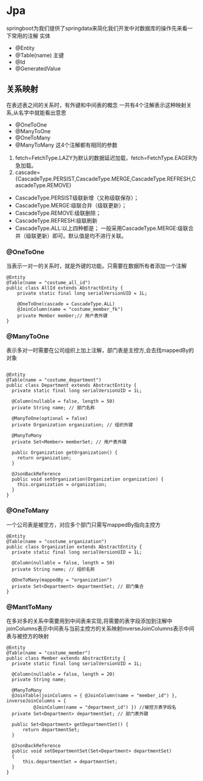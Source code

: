 # Jpa

springboot为我们提供了springdata来简化我们开发中对数据库的操作先来看一下常用的注解
实体
- @Entity 
- @Table(name)
主键
- @Id
- @GeneratedValue

## 关系映射

在表述表之间的关系时，有外键和中间表的概念
一共有4个注解表示这种映射关系,从名字中就能看出意思

- @OneToOne
- @ManyToOne
- @OneToMany
- @ManyToMany
这4个注解都有相同的参数

1. fetch=FetchType.LAZY为默认的数据延迟加载，fetch=FetchType.EAGER为急加载。
2. cascade={CascadeType.PERSIST,CascadeType.MERGE,CascadeType.REFRESH,CascadeType.REMOVE}

- CascadeType.PERSIST级联新增（又称级联保存）；
- CascadeType.MERGE:级联合并（级联更新）；
- CascadeType.REMOVE:级联删除；
- CascadeType.REFRESH:级联刷新
- CascadeType.ALL:以上四种都是；
一般采用CascadeType.MERGE:级联合并（级联更新）即可。默认值是均不进行关联。

### @OneToOne

当表示一对一的关系时，就是外键的功能。只需要在数据所有者添加一个注解
```
@Entity
@Table(name = "costume_all_id")
public class AllId extends AbstractEntity {
    private static final long serialVersionUID = 1L;

    @OneToOne(cascade = CascadeType.ALL)
    @JoinColumn(name = "costume_member_fk")
    private Member member;// 用户表外键
}
```

### @ManyToOne

表示多对一时需要在公司组织上加上注解，部门表是主控方,会去找mappedBy的对象

```

@Entity
@Table(name = "costume_department")
public class Department extends AbstractEntity {
  private static final long serialVersionUID = 1L;

  @Column(nullable = false, length = 50)
  private String name; // 部门名称

  @ManyToOne(optional = false)
  private Organization organization; // 组织外键

  @ManyToMany
  private Set<Member> memberSet; // 用户表外键

  public Organization getOrganization() {
    return organization;
  }

  @JsonBackReference
  public void setOrganization(Organization organization) {
    this.organization = organization;
  }
}
```

### @OneToMany

一个公司表是被空方，对应多个部门只需写mappedBy指向主控方
```
@Entity
@Table(name = "costume_organization")
public class Organization extends AbstractEntity {
  private static final long serialVersionUID = 1L;

  @Column(nullable = false, length = 50)
  private String name; // 组织名称

  @OneToMany(mappedBy = "organization")
  private Set<Department> departmentSet; // 部门集合
}
```

### @MantToMany

在多对多的关系中需要用到中间表来实现,将需要的表字段添加到注解中joinColumns表示中间表与当前主控方的关系映射inverseJoinColumns表示中间表与被控方的映射

```
@Entity
@Table(name = "costume_member")
public class Member extends AbstractEntity {
  private static final long serialVersionUID = 1L;

  @Column(nullable = false, length = 20)
  private String name;

  @ManyToMany
  @JoinTable(joinColumns = { @JoinColumn(name = "member_id") }, inverseJoinColumns = {
          @JoinColumn(name = "department_id") }) //被控方表字段名
  private Set<Department> departmentSet; // 部门表外键

  public Set<Department> getDepartmentSet() {
      return departmentSet;
  }

  @JsonBackReference
  public void setDepartmentSet(Set<Department> departmentSet)
  {
      this.departmentSet = departmentSet;
  }
}
```

